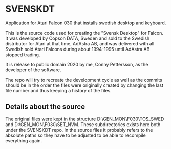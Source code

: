 # SVENSKDT
Application for Atari Falcon 030 that installs swedish desktop and keyboard. 

This is the source code used for creating the "Svensk Desktop" for Falcon.
It was developed by Copson DATA, Sweden and sold to the Swedish distributor
for Atari at that time, AdAstra AB, and was delivered with all Swedish
sold Atari Falcons during about 1994-1995 until AdAstra AB stopped trading.

It is release to public domain 2020 by me, Conny Pettersson, as the developer
of the software.

The repo will try to recreate the development cycle as well as the commits should
be in the order the files were originally created by changing the last file
number and thus keeping a history of the files.

Details about the source
------------------------

The original files were kept in the structure D:\GEN_MON\F030\TOS_SWED and
D:\GEN_MON\F030\SET_NVM. These subdirectories exists here both under the
SVENSKDT repo. In the source files it probably refers to the absolute paths
so they have to be adjusted to be able to recompile everything again.

